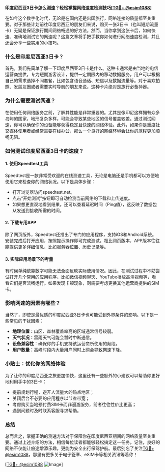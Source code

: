 **印度尼西亚3日卡怎么测速？轻松掌握网络速度检测技巧[[TG💪+ @esim1088](https://t.me/s/esim1088)]**

在如今这个数字化时代，无论是在国内还是出国旅行，网络连接的质量都至关重要。对于那些计划前往印度尼西亚的朋友们来说，购买一张3日卡（也叫短期流量卡）无疑是保证旅行期间网络畅通的好方法。然而，当你拿到这张卡后，如何快速、准确地测试它的网速呢？这篇文章将手把手教你如何进行网络速度检测，并且还会分享一些实用的小技巧。

### 什么是印度尼西亚3日卡？

首先，我们先简单了解一下印度尼西亚3日卡是什么。这种卡通常是由当地的电信运营商提供，专为短期游客设计，提供一定期限内的移动数据服务。用户可以根据自己的需求选择不同套餐，比如包含语音通话、短信以及数据流量等。对于喜欢拍照、发朋友圈或者需要实时导航的朋友来说，这种卡片绝对是旅行必备神器。

### 为什么需要测试网速？

在使用任何网络服务之前，了解其性能是非常重要的。尤其是像印尼这样拥有众多岛屿的国家，地形复杂多样，可能会导致某些地区的信号覆盖较差。通过测试网速，你可以确保你的设备能够获得稳定且快速的网络体验。此外，如果你是重度社交媒体使用者或经常需要在线办公，那么一个良好的网络环境会让你的旅程更加顺畅无阻。

### 如何测试印度尼西亚3日卡的速度？

#### 1. 使用Speedtest工具

Speedtest是一款非常受欢迎的在线测速工具，无论是电脑还是手机都可以方便地使用它来检查你的网络状况。以下是具体步骤：

- 打开浏览器访问speedtest.net。
- 点击“开始测试”按钮即可自动检测当前网络的下载和上传速度。
- 如果想更直观地看到结果，还可以查看延迟时间（Ping值），这反映了数据包从发送到接收所需的时间。

#### 2. 下载专用APP

除了网页版外，Speedtest还推出了专门的应用程序，支持iOS和Android系统。安装完成后打开应用，按照提示操作即可完成测试。相比网页版本，APP版本往往能提供更多详细信息，比如服务器位置、历史记录等。

#### 3. 实际应用场景下的考量

有时候单纯依靠数字可能无法全面反映实际使用情况。因此，在测试过程中不妨尝试打开几个常用的应用程序，比如微信视频聊天、YouTube播放高清视频等，看看它们是否流畅运行。如果发现卡顿现象，则需要考虑更换其他运营商提供的SIM卡。

### 影响网速的因素有哪些？

当然了，即使是最优质的印度尼西亚3日卡也可能受到外界条件的影响。以下是一些常见的干扰因素：

- **地理位置**：山区、森林覆盖率高的区域通常信号较弱。
- **天气状况**：雷雨天气可能会暂时中断通信。
- **设备兼容性**：确保你的手机支持该运营商所使用的频段。
- **用户数量**：高峰时段内大量用户同时上网会导致网速下降。

### 小贴士：优化你的网络体验

为了让你的印度尼西亚之旅更加愉快，这里还有一些额外的小建议可以帮助你更好地利用手中的3日卡：

- 提前规划行程，避开人流量大的热点地区；
- 关闭后台不必要的应用程序以节省带宽；
- 考虑购买当地预付费SIM卡而非漫游服务，前者往往性价比更高；
- 遇到问题时及时联系客服寻求帮助。

### 总结

总而言之，掌握正确的测速方法对于保障你在印度尼西亚期间的网络质量至关重要。通过上述介绍的方法，相信每位读者都能够轻松搞定这一任务。记住，良好的网络不仅能让旅途增添乐趣，更能为安全出行保驾护航。最后别忘了关注[TG💪+ @esim1088](https://t.me/s/esim1088)，那里有更多关于电子签章、eSIM卡等相关资讯等着你！

[[TG💪+ @esim1088](https://t.me/s/esim1088) ![Image](https://i.postimg.cc/4NQfJmqS/Snipaste-2025-05-13-00-14-12.png)]